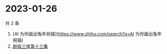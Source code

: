 # 2023-01-26

共 2 条

<!-- BEGIN ZHIHUSEARCH -->
<!-- 最后更新时间 Thu Jan 26 2023 06:19:15 GMT+0800 (China Standard Time) -->
1. [AI 为你画出兔年祝福](https://www.zhihu.com/search?q=AI 为你画出兔年祝福)
1. [剧版三体第十三集](https://www.zhihu.com/search?q=剧版三体第十三集)
<!-- END ZHIHUSEARCH -->
